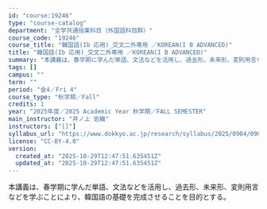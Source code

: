 ```yaml
---
id: "course:19246"
type: "course-catalog"
department: "全学共通授業科目（外国語科目群）"
course_code: "19246"
course_title: "韓国語(Ib 応用)_交文二外専用 ／KOREAN(I B ADVANCED)"
title: "韓国語(Ib 応用)_交文二外専用 ／KOREAN(I B ADVANCED)"
summary: "本講義は、春学期に学んだ単語、文法などを活用し、過去形、未来形、変則用言などを学ぶことにより、韓国語の基礎を完成させることを目的とする。"
tags: []
campus: ""
term: ""
period: "金4／Fri 4"
course_type: "秋学期／Fall"
credits: 1
year: "2025年度／2025 Academic Year 秋学期／FALL SEMESTER"
main_instructor: "井ノ上 佐織"
instructors: ["[]"]
syllabus_url: "https://www.dokkyo.ac.jp/research/syllabus/2025/0904/0904_19246_ja_JP.html"
license: "CC-BY-4.0"
version:
  created_at: "2025-10-29T12:47:51.635451Z"
  updated_at: "2025-10-29T12:47:51.635451Z"
---
```

本講義は、春学期に学んだ単語、文法などを活用し、過去形、未来形、変則用言などを学ぶことにより、韓国語の基礎を完成させることを目的とする。
